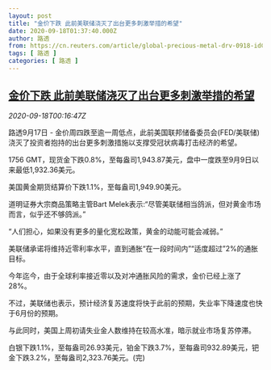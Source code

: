 ```yaml
---
layout: post
title: "金价下跌 此前美联储浇灭了出台更多刺激举措的希望"
date: 2020-09-18T01:37:40.000Z
author: 路透
from: https://cn.reuters.com/article/global-precious-metal-drv-0918-idCNKBS269017
tags: [ 路透 ]
categories: [ 路透 ]
---
```

<!--1600393060000-->
[金价下跌 此前美联储浇灭了出台更多刺激举措的希望](https://cn.reuters.com/article/global-precious-metal-drv-0918-idCNKBS269017)
------

<div>
<div><i>2020-09-18T00:16:47Z</i></div><p>路透9月17日 - 金价周四跌至逾一周低点，此前美国联邦储备委员会(FED/美联储)浇灭了投资者抱持的出台更多刺激措施以支撑受冠状病毒打击经济的希望。</p><p>1756 GMT，现货金下跌0.8%，至每盎司1,943.87美元，盘中一度跌至9月9日以来最低1,932.36美元。</p><p>美国黄金期货结算价下跌1.1%，至每盎司1,949.90美元。</p><p>道明证券大宗商品策略主管Bart Melek表示:“尽管美联储相当鸽派，但对黄金市场而言，似乎还不够鸽派。”</p><p>“人们担心，如果没有更多的量化宽松政策，黄金的动能可能会减弱。”</p><p>美联储承诺将维持近零利率水平，直到通胀“在一段时间内”“适度超过”2%的通胀目标。</p><p>今年迄今，由于全球利率接近零以及对冲通胀风险的需求，金价已经上涨了28%。</p><p>不过，美联储也表示，预计经济复苏速度将快于此前的预期，失业率下降速度也快于6月份的预期。</p><p>与此同时，美国上周初请失业金人数维持在较高水准，暗示就业市场复苏停滞。</p><p>白银下跌1.1%，至每盎司26.93美元，铂金下跌3.7%，至每盎司932.89美元，钯金下跌3.2%，至每盎司2,323.76美元。(完)</p>
</div>
